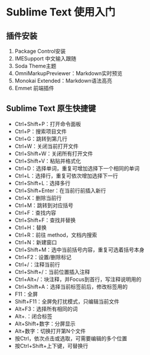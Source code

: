 # Sublime Text 使用入门


## 插件安装
1. Package Control安装
2. IMESupport 中文输入跟随
3. Soda Theme主题
4. OmniMarkupPreviewer：Markdown实时预览
5. Monokai Extended：Markdown语法高亮
6. Emmet 前端插件

## Sublime Text 原生快捷键
* Ctrl+Shift+P：打开命令面板
* Ctrl+P：搜索项目文件
* Ctrl+G：跳转到第几行
* Ctrl+W：关闭当前打开文件
* Ctrl+Shift+W：关闭所有打开文件
* Ctrl+Shift+V：粘贴并格式化
* Ctrl+D：选择单词，重复可增加选择下一个相同的单词
* Ctrl+L：选择行，重复可依次增加选择下一行
* Ctrl+Shift+L：选择多行
* Ctrl+Shift+Enter：在当前行前插入新行
* Ctrl+X：删除当前行
* Ctrl+M：跳转到对应括号
* Ctrl+F：查找内容
* Ctrl+Shift+F：查找并替换
* Ctrl+H：替换
* Ctrl+R：前往 method，文档内搜索
* Ctrl+N：新建窗口
* Ctrl+Shift+M：选中当前括号内容，重复可选着括号本身
* Ctrl+F2：设置/删除标记
* Ctrl+/：注释当前行
* Ctrl+Shift+/：当前位置插入注释
* Ctrl+Alt+/：块注释，并Focus到首行，写注释说明用的
* Ctrl+Shift+A：选择当前标签前后，修改标签用的
* F11：全屏
* Shift+F11：全屏免打扰模式，只编辑当前文件
* Alt+F3：选择所有相同的词
* Alt+.：闭合标签
* Alt+Shift+数字：分屏显示
* Alt+数字：切换打开第N个文件
* 按Ctrl，依次点击或选取，可需要编辑的多个位置
* 按Ctrl+Shift+上下键，可替换行